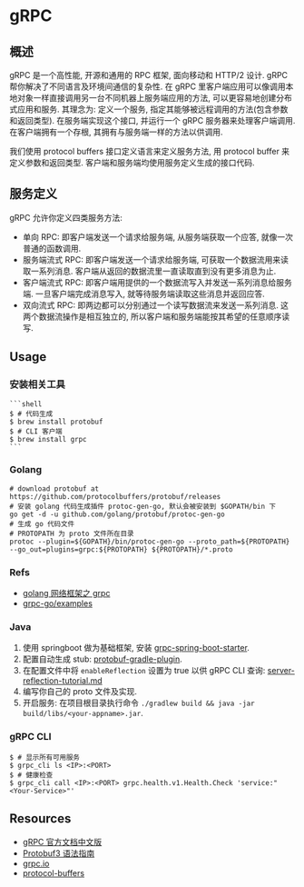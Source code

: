 # gRPC
## 概述
gRPC 是一个高性能, 开源和通用的 RPC 框架, 面向移动和 HTTP/2 设计.
gRPC 帮你解决了不同语言及环境间通信的复杂性.
在 gRPC 里客户端应用可以像调用本地对象一样直接调用另一台不同机器上服务端应用的方法, 可以更容易地创建分布式应用和服务.
其理念为: 定义一个服务, 指定其能够被远程调用的方法(包含参数和返回类型). 在服务端实现这个接口, 并运行一个 gRPC 服务器来处理客户端调用. 在客户端拥有一个存根, 其拥有与服务端一样的方法以供调用.

我们使用 protocol buffers 接口定义语言来定义服务方法, 用 protocol buffer 来定义参数和返回类型. 客户端和服务端均使用服务定义生成的接口代码.

## 服务定义
gRPC 允许你定义四类服务方法:
* 单向 RPC: 即客户端发送一个请求给服务端, 从服务端获取一个应答, 就像一次普通的函数调用.
* 服务端流式 RPC: 即客户端发送一个请求给服务端, 可获取一个数据流用来读取一系列消息. 客户端从返回的数据流里一直读取直到没有更多消息为止.
* 客户端流式 RPC: 即客户端用提供的一个数据流写入并发送一系列消息给服务端. 一旦客户端完成消息写入, 就等待服务端读取这些消息并返回应答.
* 双向流式 RPC: 即两边都可以分别通过一个读写数据流来发送一系列消息. 这两个数据流操作是相互独立的, 所以客户端和服务端能按其希望的任意顺序读写.

## Usage
### 安装相关工具
    
    ```shell
    $ # 代码生成
    $ brew install protobuf
    $ # CLI 客户端
    $ brew install grpc
    ```

### Golang

```shell
# download protobuf at https://github.com/protocolbuffers/protobuf/releases
# 安装 golang 代码生成插件 protoc-gen-go, 默认会被安装到 $GOPATH/bin 下
go get -d -u github.com/golang/protobuf/protoc-gen-go
# 生成 go 代码文件
# PROTOPATH 为 proto 文件所在目录
protoc --plugin=${GOPATH}/bin/protoc-gen-go --proto_path=${PROTOPATH} --go_out=plugins=grpc:${PROTOPATH} ${PROTOPATH}/*.proto
```

### Refs
* [golang 网络框架之 grpc](http://www.hatlonely.com/2018/02/03/golang-%E7%BD%91%E7%BB%9C%E6%A1%86%E6%9E%B6%E4%B9%8B-grpc/)
* [grpc-go/examples](https://github.com/grpc/grpc-go/tree/master/examples/)
    
### Java
1. 使用 springboot 做为基础框架, 安装 [grpc-spring-boot-starter](https://github.com/LogNet/grpc-spring-boot-starter).
2. 配置自动生成 stub: [protobuf-gradle-plugin](https://github.com/google/protobuf-gradle-plugin).
3. 在配置文件中将 `enableReflection` 设置为 true 以供 gRPC CLI 查询: [server-reflection-tutorial.md](https://github.com/grpc/grpc-java/blob/master/documentation/server-reflection-tutorial.md)
4. 编写你自己的 proto 文件及实现.
5. 开启服务: 在项目根目录执行命令 `./gradlew build && java -jar build/libs/<your-appname>.jar`.

### gRPC CLI
    
```shell
$ # 显示所有可用服务
$ grpc_cli ls <IP>:<PORT>
$ # 健康检查
$ grpc_cli call <IP>:<PORT> grpc.health.v1.Health.Check 'service:"<Your-Service>"'
```

## Resources
* [gRPC 官方文档中文版](https://doc.oschina.net/grpc)
* [Protobuf3 语法指南](https://colobu.com/2017/03/16/Protobuf3-language-guide/)
* [grpc.io](https://grpc.io/)
* [protocol-buffers](https://developers.google.com/protocol-buffers/)